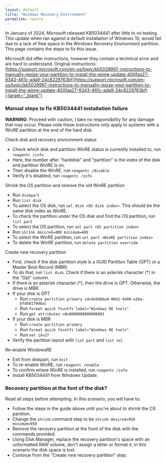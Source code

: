 ```yaml
---
layout: default
title: "Windows Recovery Environment"
permalink: /winre
---
```


In January of 2024, Microsoft released KB5034441 after little to no testing. This update when ran against a default installation of Windows 10, would fail due to a lack of free space in the Windows Recovery Environment partition. This page contains the steps to fix this issue.

Microsoft did offer instructions, however they contain a technical error and are hard to understand. Original instructions: [https://support.microsoft.com/en-us/topic/kb5028997-instructions-to-manually-resize-your-partition-to-install-the-winre-update-400faa27-9343-461c-ada9-24c8229763bf](https://support.microsoft.com/en-us/topic/kb5028997-instructions-to-manually-resize-your-partition-to-install-the-winre-update-400faa27-9343-461c-ada9-24c8229763bf){:target="_blank"}

### Manual steps to fix KB5034441 installation failure

**WARNING**: Proceed with caution, I take no responsibility for any damage that may occur. Please note these instructions only apply to systems with a WinRE partition at the end of the hard disk.

Check disk and recovery environment status
- Check which disk and partition WinRE status is currently installed to, run `reagentc /info`
- Here, the number after "harddisk" and "partition" is the index of the disk and partition WinRE is on.
- Then disable the WinRE, run `reagentc /disable`
- Verify it's disabled, run `reagentc /info`

Shrink the OS partition and remove the old WinRE partition
- Run `diskpart`
- Run `list disk`
- To select the OS disk, run `sel disk <OS disk index>`. This should be the same disk index as WinRE.
- To check the partition under the OS disk and find the OS partition, run `list part`
- To select the OS partition, run `sel part <OS partition index>`
- Run `shrink desired=400 minimum=400`
- To select the WinRE partition, run `sel part <WinRE partition index>`
- To delete the WinRE partition, run `delete partition override`

Create new recovery partition
- First, check if the disk partition style is a GUID Partition Table (GPT) or a Master Boot Record (MBR).
- To do that, run `list disk`. Check if there is an asterisk character (*) in the "Gpt" column.
- If there is an asterisk character (*), then the drive is GPT. Otherwise, the drive is MBR.
- If your disk is GPT
  - Run `create partition primary id=de94bba4-06d1-4d40-a16a-bfd50179d6ac`
  - Run `format quick fs=ntfs label="Windows RE tools"`
  - Run `gpt attributes =0x8000000000000001`
- If your disk is MBR
  - Run `create partition primary`
  - Run `format quick fs=ntfs label="Windows RE tools"`
  - Run `set id=27`
- Verify the partition layout with `list part` and `list vol`

Re-enable WindowsRE
- Exit from diskpart, run `exit`
- To re-enable WinRE, run `reagentc /enable`
- To confirm where WinRE is installed, run `reagentc /info`
- Install KB5034441 from Windows Update.

### Recovery partition at the font of the disk?
Read all steps before attempting. In this scenario, you will have to:
- Follow the steps in the guide above until you're about to shrink the OS partition.
- Change the `shrink` command step to be `shrink desired=950 minimum=950`
- Remove the recovery partition at the front of the disk with the commands provided.
- Using Disk Manager, replace the recovery partition's space with an unformatted RAW volume, don't assign a letter or format it, in this scenario the disk space is lost.
- Continue from the "Create new recovery partition" step.
